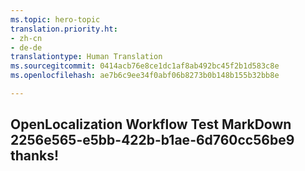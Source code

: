 ```yaml
---
ms.topic: hero-topic
translation.priority.ht:
- zh-cn
- de-de
translationtype: Human Translation
ms.sourcegitcommit: 0414acb76e8ce1dc1af8ab492bc45f2b1d583c8e
ms.openlocfilehash: ae7b6c9ee34f0abf06b8273b0b148b155b32bb8e

---
```

## OpenLocalization Workflow Test MarkDown 2256e565-e5bb-422b-b1ae-6d760cc56be9 thanks!



<!--HONumber=Jul16_HO3-->


